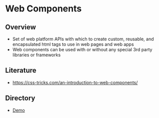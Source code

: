 # Web Components

## Overview

- Set of web platform APIs with which to create custom, reusable, and encapsulated html tags to use in web pages and web apps
- Web components can be used with or without any special 3rd party libraries or frameworks

## Literature

- <https://css-tricks.com/an-introduction-to-web-components/>

## Directory

- [Demo](./demo/)
